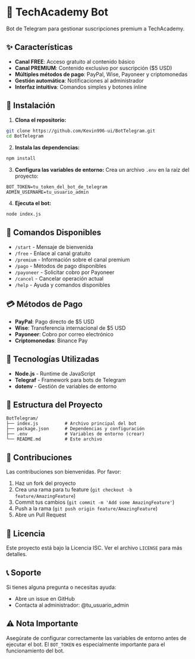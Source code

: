# 🤖 TechAcademy Bot

Bot de Telegram para gestionar suscripciones premium a TechAcademy.

## ✨ Características

- **Canal FREE**: Acceso gratuito al contenido básico
- **Canal PREMIUM**: Contenido exclusivo por suscripción ($5 USD)
- **Múltiples métodos de pago**: PayPal, Wise, Payoneer y criptomonedas
- **Gestión automática**: Notificaciones al administrador
- **Interfaz intuitiva**: Comandos simples y botones inline

## 🚀 Instalación

1. **Clona el repositorio:**
```bash
git clone https://github.com/Kevin996-ui/BotTelegram.git
cd BotTelegram
```

2. **Instala las dependencias:**
```bash
npm install
```

3. **Configura las variables de entorno:**
Crea un archivo `.env` en la raíz del proyecto:
```env
BOT_TOKEN=tu_token_del_bot_de_telegram
ADMIN_USERNAME=tu_usuario_admin
```

4. **Ejecuta el bot:**
```bash
node index.js
```

## 📱 Comandos Disponibles

- `/start` - Mensaje de bienvenida
- `/free` - Enlace al canal gratuito
- `/premium` - Información sobre el canal premium
- `/pago` - Métodos de pago disponibles
- `/payoneer` - Solicitar cobro por Payoneer
- `/cancel` - Cancelar operación actual
- `/help` - Ayuda y comandos disponibles

## 💳 Métodos de Pago

- **PayPal**: Pago directo de $5 USD
- **Wise**: Transferencia internacional de $5 USD
- **Payoneer**: Cobro por correo electrónico
- **Criptomonedas**: Binance Pay

## 🔧 Tecnologías Utilizadas

- **Node.js** - Runtime de JavaScript
- **Telegraf** - Framework para bots de Telegram
- **dotenv** - Gestión de variables de entorno

## 📁 Estructura del Proyecto

```
BotTelegram/
├── index.js          # Archivo principal del bot
├── package.json      # Dependencias y configuración
├── .env              # Variables de entorno (crear)
└── README.md         # Este archivo
```

## 🤝 Contribuciones

Las contribuciones son bienvenidas. Por favor:

1. Haz un fork del proyecto
2. Crea una rama para tu feature (`git checkout -b feature/AmazingFeature`)
3. Commit tus cambios (`git commit -m 'Add some AmazingFeature'`)
4. Push a la rama (`git push origin feature/AmazingFeature`)
5. Abre un Pull Request

## 📄 Licencia

Este proyecto está bajo la Licencia ISC. Ver el archivo `LICENSE` para más detalles.

## 📞 Soporte

Si tienes alguna pregunta o necesitas ayuda:
- Abre un issue en GitHub
- Contacta al administrador: @tu_usuario_admin

## ⚠️ Nota Importante

Asegúrate de configurar correctamente las variables de entorno antes de ejecutar el bot. El `BOT_TOKEN` es especialmente importante para el funcionamiento del bot.
